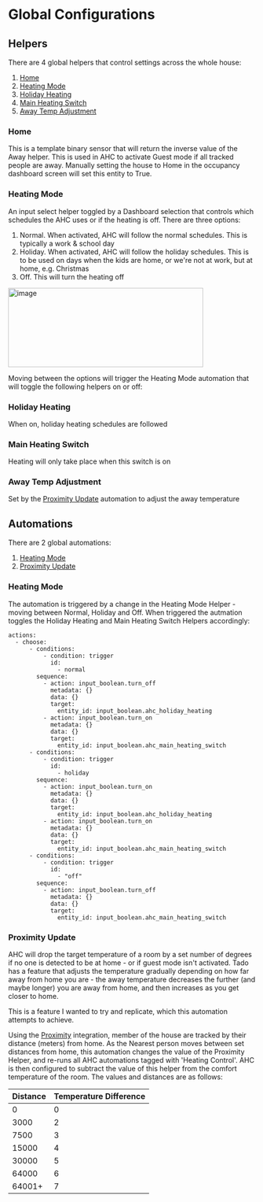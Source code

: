 # Global Configurations
## Helpers
There are 4 global helpers that control settings across the whole house:
1. [Home](#home)
2. [Heating Mode](#heating-mode)
3. [Holiday Heating](#holiday-heating)
4. [Main Heating Switch](#main-heating-switch)
5. [Away Temp Adjustment](#away-temp-adjustment)

### Home
This is a template binary sensor that will return the inverse value of the Away helper. This is used in AHC to activate Guest mode if all tracked people are away. Manually setting the house to Home in the occupancy dashboard screen will set this entity to True.

### Heating Mode
An input select helper toggled by a Dashboard selection that controls which schedules the AHC uses or if the heating is off. There are three options:
1. Normal. When activated, AHC will follow the normal schedules. This is typically a work & school day
2. Holiday. When activated, AHC will follow the holiday schedules. This is to be used on days when the kids are home, or we're not at work, but at home, e.g. Christmas
3. Off. This will turn the heating off

<img width="397" height="161" alt="image" src="https://github.com/user-attachments/assets/ea4e403e-e844-4291-966a-b3bb485f8dd1" />

Moving between the options will trigger the Heating Mode automation that will toggle the following helpers on or off:

### Holiday Heating
When on, holiday heating schedules are followed

### Main Heating Switch
Heating will only take place when this switch is on

### Away Temp Adjustment
Set by the [Proximity Update](#proximity-update) automation to adjust the away temperature

## Automations
There are 2 global automations:
1) [Heating Mode](#heating-mode-1)
2) [Proximity Update](#proximity-update)

### Heating Mode
The automation is triggered by a change in the Heating Mode Helper - moving between Normal, Holiday and Off. When triggered the autmation toggles the Holiday Heating and Main Heating Switch Helpers accordingly:
```
actions:
  - choose:
      - conditions:
          - condition: trigger
            id:
              - normal
        sequence:
          - action: input_boolean.turn_off
            metadata: {}
            data: {}
            target:
              entity_id: input_boolean.ahc_holiday_heating
          - action: input_boolean.turn_on
            metadata: {}
            data: {}
            target:
              entity_id: input_boolean.ahc_main_heating_switch
      - conditions:
          - condition: trigger
            id:
              - holiday
        sequence:
          - action: input_boolean.turn_on
            metadata: {}
            data: {}
            target:
              entity_id: input_boolean.ahc_holiday_heating
          - action: input_boolean.turn_on
            metadata: {}
            data: {}
            target:
              entity_id: input_boolean.ahc_main_heating_switch
      - conditions:
          - condition: trigger
            id:
              - "off"
        sequence:
          - action: input_boolean.turn_off
            metadata: {}
            data: {}
            target:
              entity_id: input_boolean.ahc_main_heating_switch
```
### Proximity Update
AHC will drop the target temperature of a room by a set number of degrees if no one is detected to be at home - or if guest mode isn't activated.
Tado has a feature that adjusts the temperature gradually depending on how far away from home you are - the away temperature decreases the further (and maybe longer) you are away from home, and then increases as you get closer to home.

This is a feature I wanted to try and replicate, which this automation attempts to achieve.

Using the [Proximity](https://www.home-assistant.io/integrations/proximity) integration, member of the house are tracked by their distance (meters) from home. As the Nearest person moves between set distances from home, this automation changes the value of the Proximity Helper, and re-runs all AHC automations tagged with 'Heating Control'. AHC is then configured to subtract the value of this helper from the comfort temperature of the room. The values and distances are as follows:

|Distance	| Temperature Difference |
|---------|------------------------|
|0        |0                       |
|3000	    |2                       |
|7500	    |3                       |
|15000	  |4                       |
|30000	  |5                       |
|64000	  |6                       |
|64001+	  |7                       |
